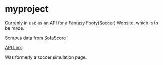 # myproject

Currenly in use as an API for a Fantasy Footy(Soccer) Website, which is to be made.

Scrapes data from [SofaScore](https://sofascore.com)

[API Link](https://www.youtube.com/watch?v=8ybW48rKBME)


Was formerly a soccer simulation page.
